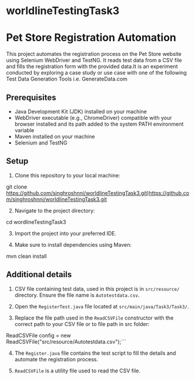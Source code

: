 # worldlineTestingTask3
# Pet Store Registration Automation

This project automates the registration process on the Pet Store website using Selenium WebDriver and TestNG. It reads test data from a CSV file and fills the registration form with the provided data.It is an experiment conducted by exploring a case study or use case with one of the following Test Data Generation Tools i.e. GenerateData.com

## Prerequisites

- Java Development Kit (JDK) installed on your machine
- WebDriver executable (e.g., ChromeDriver) compatible with your browser installed and its path added to the system PATH environment variable
- Maven installed on your machine
- Selenium and TestNG 

## Setup

1. Clone this repository to your local machine:

git clone https://github.com/singhroshnni/worldlineTestingTask3.git)https://github.com/singhroshnni/worldlineTestingTask3.git

2. Navigate to the project directory:

cd wordlineTestingTask3

3. Import the project into your preferred IDE.

4. Make sure to install dependencies using Maven:

mvn clean install

## Additional details

1. CSV file containing test data, used in this project is in `src/resource/` directory. Ensure the file name is `Autotestdata.csv`.

2. Open the `RegisterTest.java` file located at `src/main/java/Task3/Task3/`.

3. Replace the file path used in the `ReadCSVFile` constructor with the correct path to your CSV file or to file path in src folder:

ReadCSVFile config = new ReadCSVFile("src/resource/Autotestdata.csv");```

4. The `Register.java` file contains the test script to fill the details and automate the registration process.

5. `ReadCSVFile` is a utility file used to read the CSV file.


